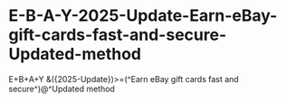 # E-B-A-Y-2025-Update-Earn-eBay-gift-cards-fast-and-secure-Updated-method
E+B+A+Y &amp;({2025-Update})>=(^Earn eBay gift cards fast and secure^)@^Updated method
